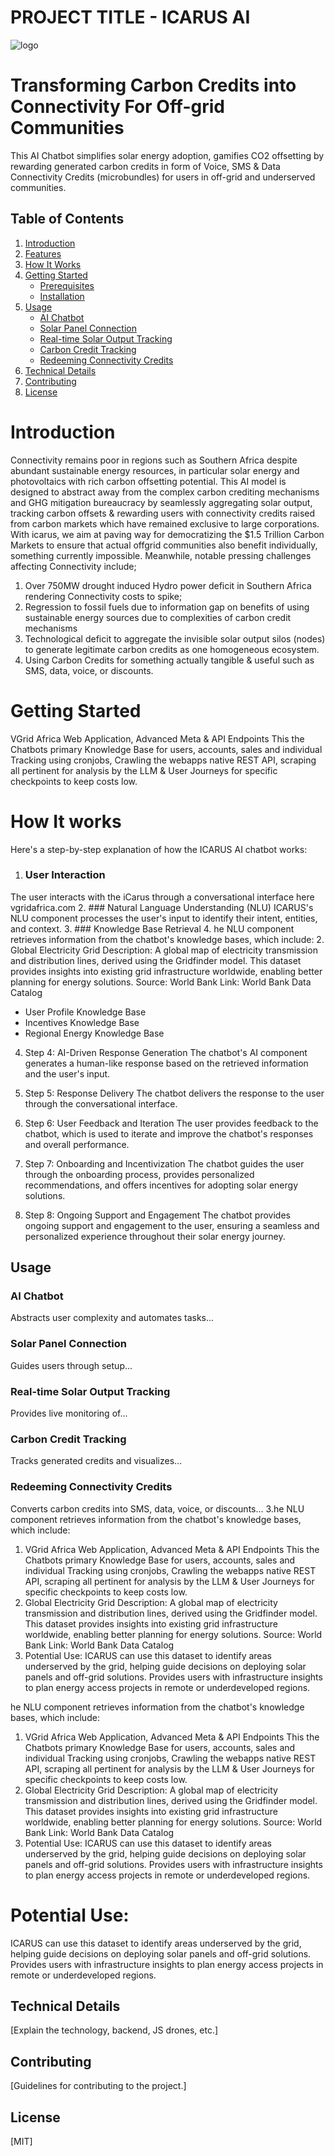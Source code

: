 # PROJECT TITLE - ICARUS AI 
![logo](Media/IMG-20240923-WA0003.jpg)
# Transforming Carbon Credits into Connectivity For Off-grid Communities 
This AI Chatbot simplifies solar energy adoption, gamifies CO2 offsetting by rewarding generated carbon credits in form of Voice, SMS & Data Connectivity Credits (microbundles) for users in off-grid and underserved communities.

## Table of Contents
1. [Introduction](#introduction)  
2. [Features](#features)  
3. [How It Works](#how-it-works)  
4. [Getting Started](#getting-started)  
   - [Prerequisites](#prerequisites)  
   - [Installation](#installation)  
5. [Usage](#usage)  
   - [AI Chatbot](#ai-chatbot)  
   - [Solar Panel Connection](#solar-panel-connection)  
   - [Real-time Solar Output Tracking](#real-time-solar-output-tracking)  
   - [Carbon Credit Tracking](#carbon-credit-tracking)  
   - [Redeeming Connectivity Credits](#redeeming-connectivity-credits)  
6. [Technical Details](#technical-details)  
7. [Contributing](#contributing)  
8. [License](#license)

# Introduction 
Connectivity remains poor in regions such as Southern Africa despite abundant sustainable energy resources, in particular solar energy and photovoltaics with rich carbon offsetting potential. This AI model is designed to abstract away from the complex carbon crediting mechanisms and GHG mitigation bureaucracy by seamlessly aggregating solar output, tracking carbon offsets & rewarding users with connectivity credits raised from carbon markets which have remained exclusive to large corporations. With icarus, we aim at paving way for democratizing the $1.5 Trillion Carbon Markets to ensure that actual offgrid communities also benefit individually, something currently impossible. 
Meanwhile, notable pressing challenges affecting Connectivity include;
1. Over 750MW drought induced Hydro power deficit in Southern Africa rendering Connectivity costs to spike;
2. Regression to fossil fuels due to information gap on benefits of using sustainable energy sources due to complexities of carbon credit mechanisms
3. Technological deficit to aggregate the invisible solar output silos (nodes) to generate legitimate carbon credits as one homogeneous ecosystem. 
4. Using Carbon Credits for something actually tangible & useful such as SMS, data, voice, or discounts.

# Getting Started
VGrid Africa Web Application, Advanced Meta & API Endpoints
This the Chatbots primary Knowledge Base for users, accounts, sales and individual Tracking using cronjobs, Crawling the webapps native REST API, scraping all pertinent for analysis by the LLM & User Journeys for specific checkpoints to keep costs low.
# How It works  
Here's a step-by-step explanation of how the ICARUS AI chatbot works:
1. ### User Interaction
The user interacts with the iCarus through a conversational interface here vgridafrica.com 
2. ### Natural Language Understanding (NLU)
   ICARUS's NLU component processes the user's input to identify their intent, entities, and context.
3. ### Knowledge Base Retrieval
4. he NLU component retrieves information from the chatbot's knowledge bases, which include:
2. Global Electricity Grid
Description: A global map of electricity transmission and distribution lines, derived using the Gridfinder model. This dataset provides insights into existing grid infrastructure worldwide, enabling better planning for energy solutions.
Source: World Bank
Link: World Bank Data Catalog
- User Profile Knowledge Base
- Incentives Knowledge Base
- Regional Energy Knowledge Base

4. Step 4: AI-Driven Response Generation
The chatbot's AI component generates a human-like response based on the retrieved information and the user's input.

5. Step 5: Response Delivery
The chatbot delivers the response to the user through the conversational interface.

6. Step 6: User Feedback and Iteration
The user provides feedback to the chatbot, which is used to iterate and improve the chatbot's responses and overall performance.

7. Step 7: Onboarding and Incentivization
The chatbot guides the user through the onboarding process, provides personalized recommendations, and offers incentives for adopting solar energy solutions.
8. Step 8: Ongoing Support and Engagement
The chatbot provides ongoing support and engagement to the user, ensuring a seamless and personalized experience throughout their solar energy journey.
## Usage
### AI Chatbot
Abstracts user complexity and automates tasks...
### Solar Panel Connection
Guides users through setup...

### Real-time Solar Output Tracking
Provides live monitoring of...

### Carbon Credit Tracking
Tracks generated credits and visualizes...

### Redeeming Connectivity Credits
Converts carbon credits into SMS, data, voice, or discounts...
3.he NLU component retrieves information from the chatbot's knowledge bases, which include:
1. VGrid Africa Web Application, Advanced Meta & API Endpoints
This the Chatbots primary Knowledge Base for users, accounts, sales and individual Tracking using cronjobs, Crawling the webapps native REST API, scraping all pertinent for analysis by the LLM & User Journeys for specific checkpoints to keep costs low.
2. Global Electricity Grid
Description: A global map of electricity transmission and distribution lines, derived using the Gridfinder model. This dataset provides insights into existing grid infrastructure worldwide, enabling better planning for energy solutions.
Source: World Bank
Link: World Bank Data Catalog
3. Potential Use:
ICARUS can use this dataset to identify areas underserved by the grid, helping guide decisions on deploying solar panels and off-grid solutions.
Provides users with infrastructure insights to plan energy access projects in remote or underdeveloped regions.

he NLU component retrieves information from the chatbot's knowledge bases, which include:
1. VGrid Africa Web Application, Advanced Meta & API Endpoints
This the Chatbots primary Knowledge Base for users, accounts, sales and individual Tracking using cronjobs, Crawling the webapps native REST API, scraping all pertinent for analysis by the LLM & User Journeys for specific checkpoints to keep costs low.
2. Global Electricity Grid
Description: A global map of electricity transmission and distribution lines, derived using the Gridfinder model. This dataset provides insights into existing grid infrastructure worldwide, enabling better planning for energy solutions.
Source: World Bank
Link: World Bank Data Catalog
3. Potential Use:
ICARUS can use this dataset to identify areas underserved by the grid, helping guide decisions on deploying solar panels and off-grid solutions.
Provides users with infrastructure insights to plan energy access projects in remote or underdeveloped regions.

# Potential Use:
ICARUS can use this dataset to identify areas underserved by the grid, helping guide decisions on deploying solar panels and off-grid solutions.
Provides users with infrastructure insights to plan energy access projects in remote or underdeveloped regions.

## Technical Details
[Explain the technology, backend, JS drones, etc.]

## Contributing
[Guidelines for contributing to the project.]

## License
[MIT]
